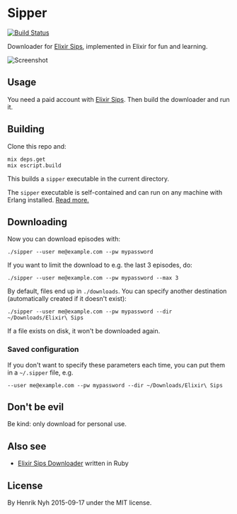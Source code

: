 # Sipper

[![Build Status](https://travis-ci.org/henrik/sipper.svg?branch=master)](https://travis-ci.org/henrik/sipper)

Downloader for [Elixir Sips](http://elixirsips.com/), implemented in Elixir for fun and learning.

![Screenshot](https://s3.amazonaws.com/f.cl.ly/items/2D1L0x0e1d2D2x2L3D3o/sipper.gif)


## Usage

You need a paid account with [Elixir Sips](http://elixirsips.com/). Then build the downloader and run it.

## Building

Clone this repo and:

    mix deps.get
    mix escript.build

This builds a `sipper` executable in the current directory.

The `sipper` executable is self-contained and can run on any machine with Erlang installed. [Read more.](http://elixir-lang.org/docs/master/mix/Mix.Tasks.Escript.Build.html)

## Downloading

Now you can download episodes with:

    ./sipper --user me@example.com --pw mypassword

If you want to limit the download to e.g. the last 3 episodes, do:

    ./sipper --user me@example.com --pw mypassword --max 3

By default, files end up in `./downloads`. You can specify another destination (automatically created if it doesn't exist):

    ./sipper --user me@example.com --pw mypassword --dir ~/Downloads/Elixir\ Sips

If a file exists on disk, it won't be downloaded again.

### Saved configuration

If you don't want to specify these parameters each time, you can put them in a `~/.sipper` file, e.g.

    --user me@example.com --pw mypassword --dir ~/Downloads/Elixir\ Sips


## Don't be evil

Be kind: only download for personal use.


## Also see

* [Elixir Sips Downloader](https://github.com/benjamintanweihao/elixir-sips-downloader) written in Ruby


## License

By Henrik Nyh 2015-09-17 under the MIT license.
